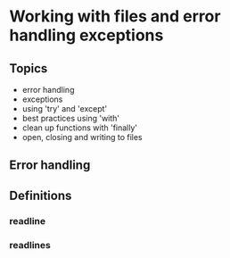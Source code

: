 # Working with files and error handling exceptions

## Topics
- error handling
- exceptions
- using 'try' and 'except'
- best practices using 'with'
- clean up functions with 'finally'
- open, closing and writing to files

## Error handling

## Definitions


### readline


### readlines